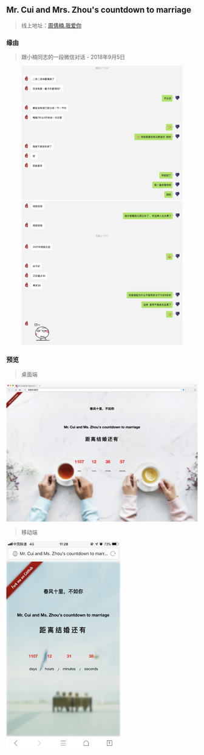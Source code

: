 ## Mr. Cui and Mrs. Zhou's countdown to marriage

>线上地址：[周倩楠.我爱你](http://xn--xwq56hfxx.xn--6qq986b3xl/)

### 缘由
> 跟小楠同志的一段微信对话 - 2018年9月5日

<figure class="half">
    <img src="./assets/chat-1.jpg" width="666">
    <img src="./assets/chat-2.jpg" width="666">
</figure>

### 预览

> 桌面端

![screenShoot](/assets/pc-screenshot.jpg)

> 移动端

<img src="./assets/mobile-screenshot.jpg" width="300" height="550">

